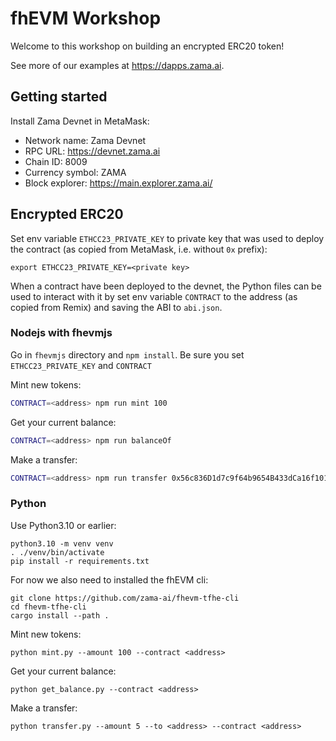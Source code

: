 # fhEVM Workshop

Welcome to this workshop on building an encrypted ERC20 token!

See more of our examples at https://dapps.zama.ai.

## Getting started

Install Zama Devnet in MetaMask:

- Network name: Zama Devnet
- RPC URL: https://devnet.zama.ai
- Chain ID: 8009
- Currency symbol: ZAMA
- Block explorer: https://main.explorer.zama.ai/

## Encrypted ERC20

Set env variable `ETHCC23_PRIVATE_KEY` to private key that was used to deploy the contract (as copied from MetaMask, i.e. without `0x` prefix):

```
export ETHCC23_PRIVATE_KEY=<private key>
```

When a contract have been deployed to the devnet, the Python files can be used to interact with it by set env variable `CONTRACT` to the address (as copied from Remix) and saving the ABI to `abi.json`.

### Nodejs with fhevmjs

Go in `fhevmjs` directory and `npm install`. Be sure you set `ETHCC23_PRIVATE_KEY` and `CONTRACT`

Mint new tokens:

```bash
CONTRACT=<address> npm run mint 100
```

Get your current balance:

```bash
CONTRACT=<address> npm run balanceOf
```

Make a transfer:

```bash
CONTRACT=<address> npm run transfer 0x56c836D1d7c9f64b9654B433dCa16f1014429DC5 100
```

### Python

Use Python3.10 or earlier:

```
python3.10 -m venv venv
. ./venv/bin/activate
pip install -r requirements.txt
```

For now we also need to installed the fhEVM cli:

```
git clone https://github.com/zama-ai/fhevm-tfhe-cli
cd fhevm-tfhe-cli
cargo install --path .
```

Mint new tokens:

```
python mint.py --amount 100 --contract <address>
```

Get your current balance:

```
python get_balance.py --contract <address>
```

Make a transfer:

```
python transfer.py --amount 5 --to <address> --contract <address>
```
